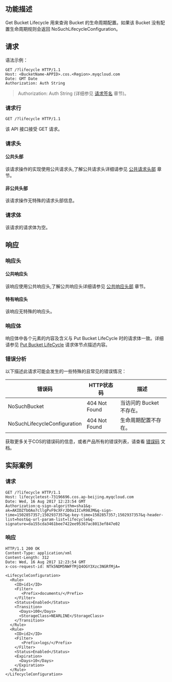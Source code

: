 ## 功能描述
Get Bucket Lifecycle 用来查询 Bucket 的生命周期配置。如果该 Bucket 没有配置生命周期规则会返回 NoSuchLifecycleConfiguration。

## 请求
语法示例：
```
GET /?lifecycle HTTP/1.1
Host: <BucketName-APPID>.cos.<Region>.myqcloud.com
Date: GMT Date
Authorization: Auth String
```
> Authorization: Auth String (详细参见 [请求签名](/document/product/436/7778) 章节)。

### 请求行
```
GET /?lifecycle HTTP/1.1
```
该 API 接口接受 GET 请求。

### 请求头

#### 公共头部
该请求操作的实现使用公共请求头,了解公共请求头详细请参见 [公共请求头部](/document/product/436/7728) 章节。

#### 非公共头部
该请求操作无特殊的请求头部信息。

### 请求体
该请求的请求体为空。

## 响应

### 响应头
#### 公共响应头 
该响应使用公共响应头,了解公共响应头详细请参见 [公共响应头部](/document/product/436/7729) 章节。

#### 特有响应头
该响应无特殊的响应头。

### 响应体
响应体中各个元素的内容及含义与 Put Bucket LifeCycle 时的请求体一致。详细请参见 [Put Bucket LifeCycle]() 请求体节点描述内容。

### 错误分析
以下描述此请求可能会发生的一些特殊的且常见的错误情况：

|错误码|HTTP状态码|描述|
|-------|--------|--------|
|NoSuchBucket|404 Not Found|当访问的 Bucket 不存在。|
|NoSuchLifecycleConfiguration|404 Not Found|生命周期配置不存在。|

获取更多关于COS的错误码的信息，或者产品所有的错误列表，请查看 [错误码](/document/product/436/7730) 文档。

## 实际案例

### 请求
```
GET /?lifecycle HTTP/1.1
Host: lifecycletest-73196696.cos.ap-beijing.myqcloud.com
Date: Wed, 16 Aug 2017 12:23:54 GMT
Authorization:q-sign-algorithm=sha1&q-ak=AKIDZfbOAo7cllgPvF9cXFrJD0a1ICvR98JM&q-sign-time=1502857357;1502937357&q-key-time=1502857357;1502937357&q-header-list=host&q-url-param-list=lifecycle&q-signature=da155cda3461bee7422ee95367ac8013ef847e02

```

### 响应
```
HTTP/1.1 200 OK
Content-Type: application/xml
Content-Length: 312
Date: Wed, 16 Aug 2017 12:23:54 GMT
x-cos-request-id: NTk5NDM5NWFfMjQ4OGY3Xzc3NGRfMjA=

<LifecycleConfiguration>
  <Rule>
    <ID>id1</ID>
    <Filter>
       <Prefix>documents/</Prefix>
    </Filter>
    <Status>Enabled</Status>
    <Transition>
      <Days>100</Days>
      <StorageClass>NEARLINE</StorageClass>
    </Transition>
  </Rule>
  <Rule>
    <ID>id2</ID>
    <Filter>
       <Prefix>logs/</Prefix>
    </Filter>
    <Status>Enabled</Status>
    <Expiration>
      <Days>10</Days>
    </Expiration>
  </Rule>
</LifecycleConfiguration>
```
